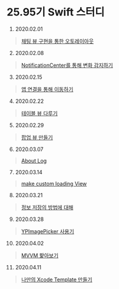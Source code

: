# 25.95기 Swift 스터디

1. 2020.02.01
> [채팅 뷰 구현을 통한 오토레이아웃](https://github.com/iOS-SOPT-iNNovation/5anniversary/blob/master/1stStudy/README.md)

2. 2020.02.08
> [NotificationCenter를 통해 변화 감지하기](https://github.com/iOS-SOPT-iNNovation/5anniversary/blob/master/2ndStudy/README.md)

3. 2020.02.15
> [앱 연결을 통해 이동하기](https://github.com/iOS-SOPT-iNNovation/5anniversary/blob/master/3rdStudy/README.md)

4. 2020.02.22

> [테이블 뷰 다루기](https://github.com/iOS-SOPT-iNNovation/5anniversary/blob/master/4thStudy/README.md)

5. 2020.02.29

> [팝업 뷰 만들기](https://github.com/iOS-SOPT-iNNovation/5anniversary/blob/master/5thStudy/README.md)

6. 2020.03.07

> [About Log](https://github.com/iOS-SOPT-iNNovation/5anniversary/blob/master/6thStudy/README.md)

7. 2020.03.14

> [make custom loading View](https://github.com/iOS-SOPT-iNNovation/5anniversary/blob/master/7thStudy/README.md)

8. 2020.03.21

> [정보 저장의 방법에 대해](https://github.com/iOS-SOPT-iNNovation/5anniversary/blob/master/8thStudy/README.md)

9. 2020.03.28

> [YPImagePicker 사용기](https://blog.5anniversary.dev/7)

10. 2020.04.02

> [MVVM 핥아보기](https://blog.5anniversary.dev/8)

11. 2020.04.11

> [나만의 Xcode Template 만들기](https://blog.5anniversary.dev/9)
